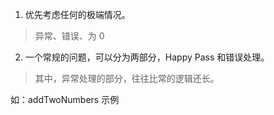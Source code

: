 
1. 优先考虑任何的极端情况。

> 异常、错误、为 0

2. 一个常规的问题，可以分为两部分，Happy Pass 和错误处理。

> 其中，异常处理的部分，往往比常的逻辑还长。

如：addTwoNumbers 示例
